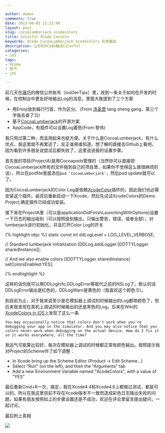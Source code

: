 ```yaml
---

author: demon
comments: true
date: 2013-06-05 22:22:00
layout: post
slug: cocoalumberjack_xcodecolors
title: Colorful XCode Console
keywords: XCode CocoaLumberjack XcodeColors 彩色输出
description: 让你的XCode输出Colorful
categories:
- iOS 
tags:
- XCode
- 技巧
- iOS

---
```


前几天在[唐巧](http://blog.devtang.com/)的微信公共账号（iosDevTips）里，收到一条关于如何在开发的时候，在控制台中更友好地输出Log的消息。里面大致提到了三个方案

 * 用Emoji放到每行行首，作为区分。（From [汤圣罡](http://lextang.com/) tang sheng gang，第三个字我去查了:D）
 * 基于[CocoaLumberjack](https://github.com/robbiehanson/CocoaLumberjack)的开源方案
 * AppCode，有插件可以设置Log着色(From 黎伟)
 
我只用过第二种，而且用起来也挺方便。关于什么是CocoaLumberjack，有什么优点，我这里就不再累述了，反正谁用谁知道，想了解的直接去Github上看吧。因为看到许多朋友说尝试后都失败了，这里说说我的设置步骤。
 
首先我的项目(ProjectA)是用Cocoapods管理的（当然你可以直接把CocoaLumberjack所有的文件拖到自己的项目里，如果你不觉得这么做很麻烦的话），所以在podfile里面添加`pod 'CocoaLumberjack'`，然后pod update就可以了。
 
因为CocoaLumberjack的Color Log是依赖[XcodeColor](https://github.com/robbiehanson/XcodeColors)插件的，因此我们也必需安装这个插件。装完后重新启动一下Xcode，然后先试试XcodeColors的Demo Project,确定插件已经成功安装。
 
接下来在ProjectA里（可以是applicationDidFinishLaunchingWithOptions)设置一下日志的输出级别（可以按照级别输出，只输出警告，错误，或者全部），对lumberjack进行初始化，并且打开Color Log的开关
 
{% highlight objc %}
static const int ddLogLevel = LOG_LEVEL_VERBOSE;

// Standard lumberjack initialization
[DDLog addLogger:[DDTTYLogger sharedInstance]];

// And we also enable colors
[[DDTTYLogger sharedInstance] setColorsEnabled:YES];

{% endhighlight %}

这样的话你就可以用DDLogInfo,DDLogError等取代之前的NSLog了。默认的话DDLogError输出是红色的，DDLogWarn是黄色的（我喜欢这个颜色:D）。

到目前为止，对于我来说至少是在模拟器上调试的时候输出的Log都带颜色了，但后来我发现在真机上调试的时候输出的还是黑色的Log。后来在Wiki的[XcodeColors in iOS](https://github.com/robbiehanson/CocoaLumberjack/wiki/XcodeColors)上发现了这么一条

```
You may occasionally notice that colors don't work when you're debugging your app in the simulator. And you may also notice that you colors never work when debugging on the actual device. How do I fix it so it works everywhere, all the time?
```

我运气可能算比较好，每次在模拟器上调试的时候都正常有颜色输出。按照提示我对Project的Scheme作了如下调整：

* In Xcode bring up the Scheme Editor (Product -> Edit Scheme...)
* Select "Run" (on the left), and then the "Arguments" tab
* Add a new Environment Variable named "XcodeColors", with a value of "YES"

最后重新Cmd+R一次，搞定，我在Xcode4.4和Xcode4.6上都做过测试，都是可以的。所以在我这里目前不存在Xcode版本不一致而造成彩色日志输出失败的问题。如果有朋友按照如上的步骤设置还是不成功，欢迎在评论里留言提出疑问，一起讨论。

最后附上真相

![](https://raw.github.com/demon1105/ImagesLib/master/color_log.png)



